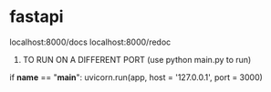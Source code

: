 # fastapi

localhost:8000/docs
localhost:8000/redoc

1) TO RUN ON A DIFFERENT PORT (use python main.py to run)

if __name__ == "__main__":
    uvicorn.run(app, host = '127.0.0.1', port = 3000)
